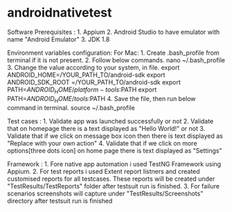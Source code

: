 # androidnativetest

Software Prerequisites :
    1. Appium
    2. Android Studio to have emulator with name "Android Emulator"
    3. JDK 1.8

Environment variables configuration:
For Mac:
    1. Create .bash_profile from terminal if it is not present.
    2. Follow below commands.
        nano ~/.bash_profile
    3. Change the value according to your system, in file.
        export ANDROID_HOME=/YOUR_PATH_TO/android-sdk
        export ANDROID_SDK_ROOT =/YOUR_PATH_TO/android-sdk
        export PATH=$ANDROID_HOME/platform-tools:$PATH
        export PATH=$ANDROID_HOME/tools:$PATH
    4. Save the file, then run below command in terminal.
        source ~/.bash_profile

Test cases :
    1. Validate app was launched successfully or not
    2. Validate that on homepage there is a text displayed as "Hello World!" or not
    3. Validate that if we click on message box icon then there is text displayed as "Replace with your own action"
    4. Validate that if we click on more options[three dots icon] on home page there is text displayed as "Settings"

Framework :
    1. Fore native app automation i used TestNG Framework using Appium.
    2. For test reports i used Extent report listners and created customised reports for all testcases. 
    These reports will be created under "TestResults/TestReports" folder after testsuit run is finished.
    3. For failure scenarios screenshots will capture under "TestResults/Screenshots" directory after testsuit run is finished







